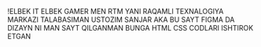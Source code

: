 !ELBEK IT ELBEK GAMER 
MEN RTM YANI RAQAMLI TEXNALOGIYA MARKAZI TALABASIMAN USTOZIM SANJAR AKA
BU SAYT FIGMA DA DIZAYN NI MAN SAYT QILGANMAN BUNGA
HTML CSS CODLARI ISHTIROK ETGAN 
 

